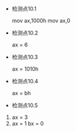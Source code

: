 * 检测点10.1

    mov ax,1000h
    mov ax,0


* 检测点10.2

    ax = 6


* 检测点10.3

    ax = 1010h


* 检测点10.4

    ax = bh


* 检测点10.5

1. ax = 3
2. ax = 1   bx = 0